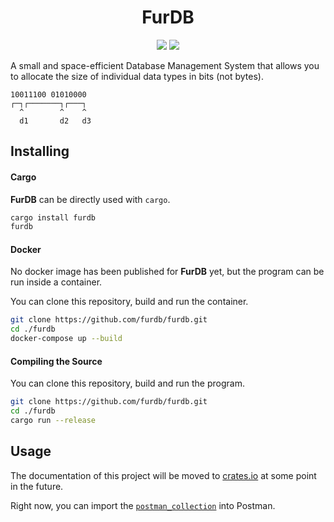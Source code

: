 <div align="center">
  <h1>FurDB</h1>

  <img src="https://img.shields.io/badge/api-main-green.svg" />
  <img src="https://img.shields.io/badge/rustc-1.58+-orange.svg" />

  <br>
</div>

A small and space-efficient Database Management System that allows you to allocate the size of individual data types in bits (not bytes).

```
10011100 01010000
┌─┐┌───────┐┌───┐
  ^        ^    ^
  d1       d2   d3
```

## Installing

#### Cargo

**FurDB** can be directly used with `cargo`.

```sh
cargo install furdb
furdb
```

#### Docker

No docker image has been published for **FurDB** yet, but the program can be run inside a container.

You can clone this repository, build and run the container.

```sh
git clone https://github.com/furdb/furdb.git
cd ./furdb
docker-compose up --build
```

#### Compiling the Source

You can clone this repository, build and run the program.

```sh
git clone https://github.com/furdb/furdb.git
cd ./furdb
cargo run --release
```

## Usage

The documentation of this project will be moved to [crates.io](https://crates.io/crates/furdb) at some point in the future.

Right now, you can import the [`postman_collection`](furdb.postman_collection.json) into Postman.
